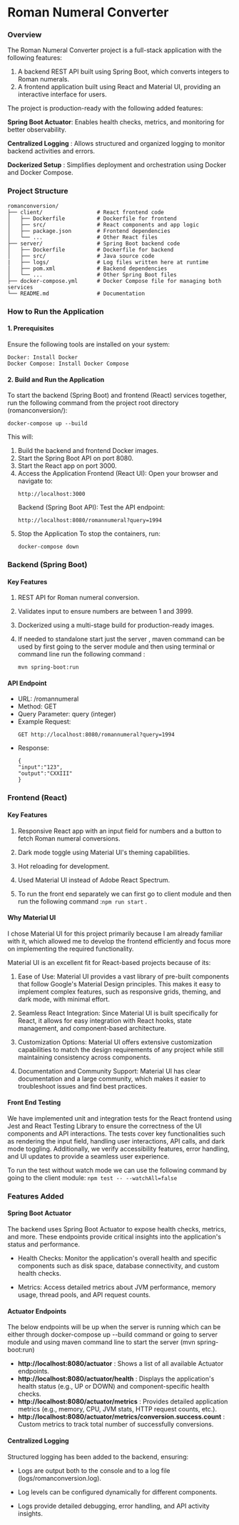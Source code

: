 # Roman Numeral Converter
### Overview

The Roman Numeral Converter project is a full-stack application with the following features:

1. A backend REST API built using Spring Boot, which converts integers to Roman numerals.
2. A frontend application built using React and Material UI, providing an interactive interface for users.

The project is production-ready with the following added features:

**Spring Boot Actuator**: Enables health checks, metrics, and monitoring for better observability.

**Centralized Logging** : Allows structured and organized logging to monitor backend activities and errors.

**Dockerized Setup** : Simplifies deployment and orchestration using Docker and Docker Compose.


### Project Structure

```
romanconversion/
├── client/                 # React frontend code
│   ├── Dockerfile          # Dockerfile for frontend
│   ├── src/                # React components and app logic
│   ├── package.json        # Frontend dependencies
│   └── ...                 # Other React files
├── server/                 # Spring Boot backend code
│   ├── Dockerfile          # Dockerfile for backend
│   ├── src/                # Java source code
|   ├── logs/               # Log files written here at runtime
│   ├── pom.xml             # Backend dependencies
│   └── ...                 # Other Spring Boot files
├── docker-compose.yml      # Docker Compose file for managing both services
└── README.md               # Documentation
```

### How to Run the Application

#### 1. Prerequisites
   Ensure the following tools are installed on your system:

```
Docker: Install Docker 
Docker Compose: Install Docker Compose
 ```

#### 2. Build and Run the Application
   To start the backend (Spring Boot) and frontend (React) services together, run the following command from the project root directory (romanconversion/):

```
docker-compose up --build
```
This will:

1. Build the backend and frontend Docker images.
2. Start the Spring Boot API on port 8080.
3. Start the React app on port 3000.
4. Access the Application
   Frontend (React UI): Open your browser and navigate to:
    ```
    http://localhost:3000
    ```
   Backend (Spring Boot API): Test the API endpoint:
    ```
    http://localhost:8080/romannumeral?query=1994
    ```
5. Stop the Application
   To stop the containers, run:
    ```
    docker-compose down
    ```
### Backend (Spring Boot)
#### Key Features

1. REST API for Roman numeral conversion.

2. Validates input to ensure numbers are between 1 and 3999.

3. Dockerized using a multi-stage build for production-ready images.
4. If needed to standalone start just the server , maven command can be
 used by first going to the server module and then using terminal 
 or command line run the following command :
   
    `mvn spring-boot:run` 

#### API Endpoint

* URL: /romannumeral
* Method: GET
* Query Parameter: query (integer)
* Example Request:
    ```
    GET http://localhost:8080/romannumeral?query=1994
    ```
* Response:
    ```
   {
  "input":"123",
  "output":"CXXIII"
  }
    ```
  
### Frontend (React)
#### Key Features

1. Responsive React app with an input field for numbers and a button to fetch Roman numeral conversions.

2. Dark mode toggle using Material UI's theming capabilities.

3. Hot reloading for development.

4. Used Material UI instead of Adobe React Spectrum.
5. To run the front end separately we can first go to client module and then 
run the following command :`npm run start` .  


#### Why Material UI

I chose Material UI for this project primarily because I am already familiar with it, which allowed me to develop the frontend efficiently and focus more on implementing the required functionality.

Material UI is an excellent fit for React-based projects because of its:

1. Ease of Use: Material UI provides a vast library of pre-built components that follow Google's Material Design principles. This makes it easy to implement complex features, such as responsive grids, theming, and dark mode, with minimal effort.

2. Seamless React Integration: Since Material UI is built specifically for React, it allows for easy integration with React hooks, state management, and component-based architecture.

3. Customization Options: Material UI offers extensive customization capabilities to match the design requirements of any project while still maintaining consistency across components.

4. Documentation and Community Support: Material UI has clear documentation and a large community, which makes it easier to troubleshoot issues and find best practices.

#### Front End Testing

We have implemented unit and integration tests for the React frontend using Jest and React Testing Library
to ensure the correctness of the UI components and API interactions. The tests cover key functionalities
such as rendering the input field, handling user interactions, API calls, and dark mode toggling.
Additionally, we verify accessibility features, error handling, and 
UI updates to provide a seamless user experience.

To run the test without watch mode we can use the following command by going
to the client module: `npm test -- --watchAll=false`

### Features Added

#### Spring Boot Actuator

The backend uses Spring Boot Actuator to expose health checks, metrics, and more. 
These endpoints provide critical insights into the application's status and performance.

* Health Checks: Monitor the application's overall health and specific components such as disk space, database connectivity, and custom health checks.

* Metrics: Access detailed metrics about JVM performance, memory usage, thread pools, and API request counts.

#### Actuator Endpoints

The below endpoints will be up when the server is running which can be either 
through docker-compose up --build command or going to server module and using maven command line
to start the server (mvn spring-boot:run)

* **http://localhost:8080/actuator** : Shows a list of all available Actuator endpoints.
* **http://localhost:8080/actuator/health** : Displays the application's health status (e.g., UP or DOWN) and component-specific health checks.
* **http://localhost:8080/actuator/metrics** : Provides detailed application metrics (e.g., memory, CPU, JVM stats, HTTP request counts, etc.).
* **http://localhost:8080/actuator/metrics/conversion.success.count** : Custom metrics to track total number of successfully conversions.

#### Centralized Logging

Structured logging has been added to the backend, ensuring:

* Logs are output both to the console and to a log file (logs/romanconversion.log).

* Log levels can be configured dynamically for different components.

* Logs provide detailed debugging, error handling, and API activity insights.









